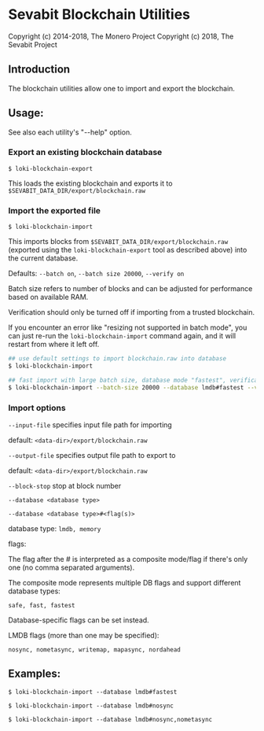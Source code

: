 # Sevabit Blockchain Utilities

Copyright (c) 2014-2018, The Monero Project
Copyright (c)      2018, The Sevabit Project

## Introduction

The blockchain utilities allow one to import and export the blockchain.

## Usage:

See also each utility's "--help" option.

### Export an existing blockchain database

`$ loki-blockchain-export`

This loads the existing blockchain and exports it to `$SEVABIT_DATA_DIR/export/blockchain.raw`

### Import the exported file

`$ loki-blockchain-import`

This imports blocks from `$SEVABIT_DATA_DIR/export/blockchain.raw` (exported using the
`loki-blockchain-export` tool as described above) into the current database.

Defaults: `--batch on`, `--batch size 20000`, `--verify on`

Batch size refers to number of blocks and can be adjusted for performance based on available RAM.

Verification should only be turned off if importing from a trusted blockchain.

If you encounter an error like "resizing not supported in batch mode", you can just re-run
the `loki-blockchain-import` command again, and it will restart from where it left off.

```bash
## use default settings to import blockchain.raw into database
$ loki-blockchain-import

## fast import with large batch size, database mode "fastest", verification off
$ loki-blockchain-import --batch-size 20000 --database lmdb#fastest --verify off

```

### Import options

`--input-file`
specifies input file path for importing

default: `<data-dir>/export/blockchain.raw`

`--output-file`
specifies output file path to export to

default: `<data-dir>/export/blockchain.raw`

`--block-stop`
stop at block number

`--database <database type>`

`--database <database type>#<flag(s)>`

database type: `lmdb, memory`

flags:

The flag after the # is interpreted as a composite mode/flag if there's only
one (no comma separated arguments).

The composite mode represents multiple DB flags and support different database types:

`safe, fast, fastest`

Database-specific flags can be set instead.

LMDB flags (more than one may be specified):

`nosync, nometasync, writemap, mapasync, nordahead`

## Examples:

```
$ loki-blockchain-import --database lmdb#fastest

$ loki-blockchain-import --database lmdb#nosync

$ loki-blockchain-import --database lmdb#nosync,nometasync
```

